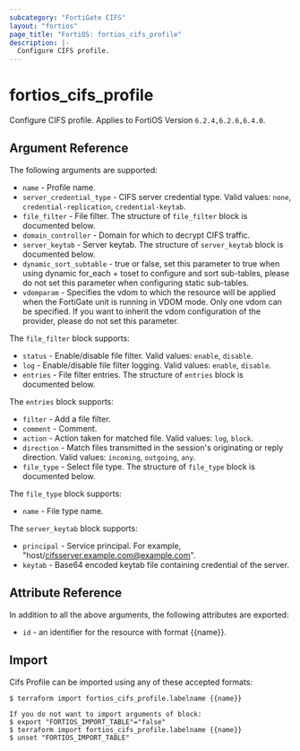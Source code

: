 ```yaml
---
subcategory: "FortiGate CIFS"
layout: "fortios"
page_title: "FortiOS: fortios_cifs_profile"
description: |-
  Configure CIFS profile.
---
```


# fortios_cifs_profile
Configure CIFS profile. Applies to FortiOS Version `6.2.4,6.2.6,6.4.0`.

## Argument Reference

The following arguments are supported:

* `name` - Profile name.
* `server_credential_type` - CIFS server credential type. Valid values: `none`, `credential-replication`, `credential-keytab`.
* `file_filter` - File filter. The structure of `file_filter` block is documented below.
* `domain_controller` - Domain for which to decrypt CIFS traffic.
* `server_keytab` - Server keytab. The structure of `server_keytab` block is documented below.
* `dynamic_sort_subtable` - true or false, set this parameter to true when using dynamic for_each + toset to configure and sort sub-tables, please do not set this parameter when configuring static sub-tables.
* `vdomparam` - Specifies the vdom to which the resource will be applied when the FortiGate unit is running in VDOM mode. Only one vdom can be specified. If you want to inherit the vdom configuration of the provider, please do not set this parameter.

The `file_filter` block supports:

* `status` - Enable/disable file filter. Valid values: `enable`, `disable`.
* `log` - Enable/disable file filter logging. Valid values: `enable`, `disable`.
* `entries` - File filter entries. The structure of `entries` block is documented below.

The `entries` block supports:

* `filter` - Add a file filter.
* `comment` - Comment.
* `action` - Action taken for matched file. Valid values: `log`, `block`.
* `direction` - Match files transmitted in the session's originating or reply direction. Valid values: `incoming`, `outgoing`, `any`.
* `file_type` - Select file type. The structure of `file_type` block is documented below.

The `file_type` block supports:

* `name` - File type name.

The `server_keytab` block supports:

* `principal` - Service principal.  For example, "host/cifsserver.example.com@example.com".
* `keytab` - Base64 encoded keytab file containing credential of the server.


## Attribute Reference

In addition to all the above arguments, the following attributes are exported:
* `id` - an identifier for the resource with format {{name}}.

## Import

Cifs Profile can be imported using any of these accepted formats:
```
$ terraform import fortios_cifs_profile.labelname {{name}}

If you do not want to import arguments of block:
$ export "FORTIOS_IMPORT_TABLE"="false"
$ terraform import fortios_cifs_profile.labelname {{name}}
$ unset "FORTIOS_IMPORT_TABLE"
```

